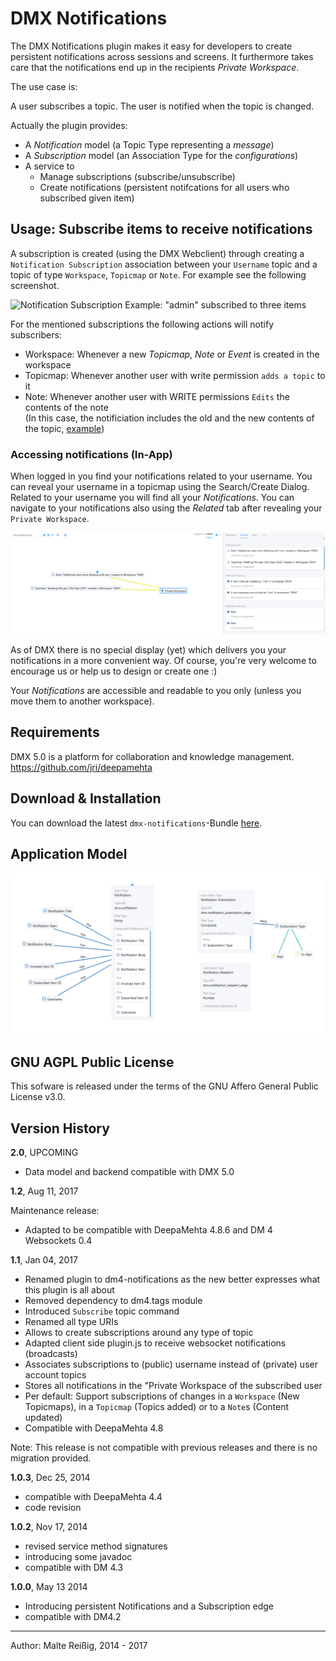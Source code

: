 
# DMX Notifications

The DMX Notifications plugin makes it easy for developers to create persistent notifications across sessions and screens. It furthermore takes care that the notifications end up in the recipients _Private Workspace_.

The use case is:

A user subscribes a topic.
The user is notified when the topic is changed.  

Actually the plugin provides:
*   A *Notification* model (a Topic Type representing a _message_)
*   A *Subscription* model (an Association Type for the _configurations_)
*   A service to
    *    Manage subscriptions (subscribe/unsubscribe)
    *    Create notifications (persistent notifcations for all users who subscribed given item)

## Usage: Subscribe items to receive notifications

A subscription is created (using the DMX Webclient) through creating a `Notification Subscription` association between your `Username` topic and a topic of type `Workspace`, `Topicmap` or `Note`. For example see the following screenshot.

![Notification Subscription Example: "admin" subscribed to three items](https://github.com/mukil/dmx-notifications/raw/master/docs/notification_subscription_configuration.png)

For the mentioned subscriptions the following actions will notify subscribers:
*   Workspace: Whenever a new *Topicmap*, *Note* or *Event* is created in the workspace
*   Topicmap: Whenever another user with write permission `adds a topic` to it
*   Note: Whenever another user with WRITE permissions `Edits` the contents of the note<br/>
    (In this case, the notificiation includes the old and the new contents of the topic, [example](https://github.com/mukil/dm4-notifications/blob/master/docs/screen_c_notification_topics_75perc.png))

### Accessing notifications (In-App) 

When logged in you find your notifications related to your username. You can reveal your username in a topicmap using the Search/Create Dialog. Related to your username you will find all your _Notifications_. You can navigate to your notifications also using the *Related* tab after revealing your `Private Workspace`.

![Accessing your notification in the Webclient](https://github.com/mukil/dm4-notifications/raw/master/docs/screen_b_notification_topics_75perc.png)

As of DMX there is no special display (yet) which delivers you your notifications in a more convenient way. Of course, you're very welcome to encourage us or help us to design or create one :)

Your _Notifications_ are accessible and readable to you only (unless you move them to another workspace). 

## Requirements

DMX 5.0 is a platform for collaboration and knowledge management.
https://github.com/jri/deepamehta

## Download & Installation

You can download the latest `dmx-notifications`-Bundle [here](http://download.dmx.systems/).

## Application Model

![Screenshot of Notification Model in DM, Selected TopicType Notification](/notification_model_doc.png)

## GNU AGPL Public License

This sofware is released under the terms of the GNU Affero General Public License v3.0.

## Version History

**2.0**, UPCOMING

* Data model and backend compatible with DMX 5.0

**1.2**, Aug 11, 2017

Maintenance release:
* Adapted to be compatible with DeepaMehta 4.8.6 and DM 4 Websockets 0.4

**1.1**, Jan 04, 2017

* Renamed plugin to dm4-notifications as the new better expresses what this plugin is all about
* Removed dependency to dm4.tags module
* Introduced `Subscribe` topic command
* Renamed all type URIs
* Allows to create subscriptions around any type of topic
* Adapted client side plugin.js to receive websocket notifications (broadcasts)
* Associates subscriptions to (public) username instead of (private) user account topics
* Stores all notifications in the "Private Workspace of the subscribed user
* Per default: Support subscriptions of changes in a `Workspace` (New Topicmaps), in a `Topicmap` (Topics added) or to a `Note`s (Content updated)
* Compatible with DeepaMehta 4.8

Note: This release is not compatible with previous releases and there is no migration provided.

**1.0.3**, Dec 25, 2014

- compatible with DeepaMehta 4.4
- code revision

**1.0.2**, Nov 17, 2014
- revised service method signatures
- introducing some javadoc
- compatible with DM 4.3

**1.0.0**, May 13 2014
- Introducing persistent Notifications and a Subscription edge
- compatible with DM4.2

--------------------------
Author: Malte Reißig, 2014 - 2017

